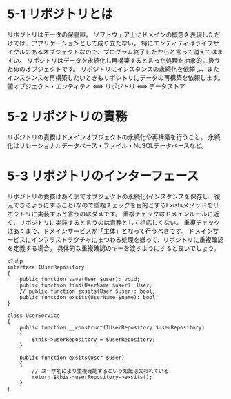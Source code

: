 # 5-1 リポジトリとは
リポジトリはデータの保管庫。
ソフトウェア上にドメインの概念を表現しただけでは、アプリケーションとして成り立たない。
特にエンティティはライフサイクルのあるオブジェクトなので、プログラム終了したからと言って消えてはまずい。
リポジトリはデータを永続化し再構築すると言った処理を抽象的に扱うためのオブジェクトです。
リポジトリにインスタンスの永続化を依頼し、またインスタンスを再構築したいときもリポジトリにデータの再構築を依頼します。
値オブジェクト・エンティティ <==> リポジトリ <==> データストア

# 5-2 リポジトリの責務
リポジトリの責務はドメインオブジェクトの永続化や再構築を行うこと。
永続化はリレーショナルデータベース・ファイル・NoSQLデータベースなど。

# 5-3 リポジトリのインターフェース
リポジトリの責務はあくまでオブジェクトの永続化(インスタンスを保存し、復元できるようにすること)なので重複チェックを目的とするExistsメソッドをリポジトリに実装すると言うのはダメです。
重複チェックはドメインルールに近く、リポジトリに実装すると言うのは責務として相応しくない。
重複チェックはあくまで、ドメインサービスが「主体」となって行うべきです。
ドメインサービスにインフラストラクチャにまつわる処理を嫌って、リポジトリに重複確認を定義する場合。
具体的な重複確認のキーを渡すようにすると良いでしょう。
```
<?php
interface IUserRepository
{
    public function save(User $user): void;
    public function find(UserName $user): User;
    // public function exsits(User $user): bool;
    public function exsits(UserName $name): bool;
}

class UserService
{
    public function __construct(IUserRepository $userRepository)
    {
        $this->userRepository = $userRepository;
    }

    public function exsits(User $user)
    {
        // ユーザ名により重複確認するという知識は失われている
        return $this->userRepository->exsits();
    }
}

```